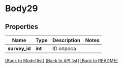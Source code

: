 # Body29

## Properties
Name | Type | Description | Notes
------------ | ------------- | ------------- | -------------
**survey_id** | **int** | ID опроса | 

[[Back to Model list]](../README.md#documentation-for-models) [[Back to API list]](../README.md#documentation-for-api-endpoints) [[Back to README]](../README.md)


